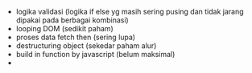 - logika validasi (logika if else yg masih sering pusing dan tidak jarang dipakai pada berbagai kombinasi)
- looping DOM (sedikit paham)
- proses data fetch then (sering lupa)
- destructuring object (sekedar paham alur)
- build in function by javascript (belum maksimal)
- 